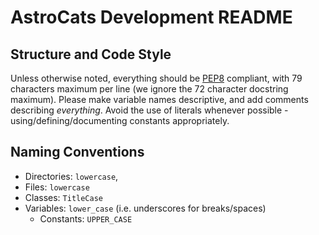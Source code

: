 # AstroCats Development README #

## Structure and Code Style ##

Unless otherwise noted, everything should be
[PEP8](https://www.python.org/dev/peps/pep-0008) compliant, with 79 characters
maximum per line (we ignore the 72 character docstring maximum).  Please make
variable names descriptive, and add comments describing *everything*.  Avoid
the use of literals whenever possible - using/defining/documenting constants
appropriately.

## Naming Conventions ##
-   Directories: `lowercase`,  
-   Files: `lowercase`  
-   Classes: `TitleCase`  
-   Variables: `lower_case` (i.e. underscores for breaks/spaces)
    -   Constants: `UPPER_CASE`
